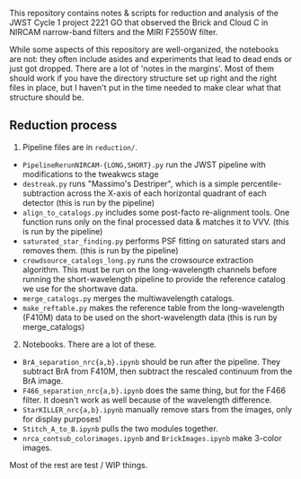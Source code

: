 This repository contains notes & scripts for reduction and analysis of the JWST
Cycle 1 project 2221 GO that observed the Brick and Cloud C in NIRCAM
narrow-band filters and the MIRI F2550W filter.

While some aspects of this repository are well-organized, the notebooks are
not: they often include asides and experiments that lead to dead ends or just
got dropped.  There are a lot of 'notes in the margins'.  Most of them should
work if you have the directory structure set up right and the right files in
place, but I haven't put in the time needed to make clear what that structure
should be.

## Reduction process

 1. Pipeline files are in `reduction/`.
  * `PipelineRerunNIRCAM-{LONG,SHORT}.py` run the JWST pipeline with modifications to the tweakwcs stage
  * `destreak.py` runs "Massimo's Destriper", which is a simple percentile-subtraction across the X-axis of each horizontal quadrant of each detector (this is run by the pipeline)
  * `align_to_catalogs.py` includes some post-facto re-alignment tools.  One function runs only on the final processed data & matches it to VVV. (this is run by the pipeline)
  * `saturated_star_finding.py` performs PSF fitting on saturated stars and removes them.  (this is run by the pipeline)
  * `crowdsource_catalogs_long.py` runs the crowsource extraction algorithm.  This must be run on the long-wavelength channels before running the short-wavelength pipeline to provide the reference catalog we use for the shortwave data.
  * `merge_catalogs.py` merges the multiwavelength catalogs.
  * `make_reftable.py` makes the reference table from the long-wavelength (F410M) data to be used on the short-wavelength data (this is run by merge_catalogs)

 2. Notebooks.  There are a lot of these.
  * `BrA_separation_nrc{a,b}.ipynb` should be run after the pipeline.  They subtract BrA from F410M, then subtract the rescaled continuum from the BrA image.
  * `F466_separation_nrc{a,b}.ipynb` does the same thing, but for the F466 filter.  It doesn't work as well because of the wavelength difference.
  * `StarKILLER_nrc{a,b}.ipynb` manually remove stars from the images, only for display purposes!
  * `Stitch_A_to_B.ipynb` pulls the two modules together.
  * `nrca_contsub_colorimages.ipynb` and `BrickImages.ipynb` make 3-color images.

  Most of the rest are test / WIP things.




